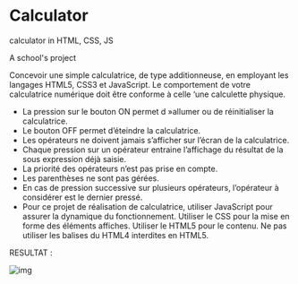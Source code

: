 # Calculator
calculator in HTML, CSS, JS

A school's project

Concevoir une simple calculatrice, de type additionneuse, en employant les langages HTML5, CSS3 et
JavaScript. Le comportement de votre calculatrice numérique doit être conforme à celle ‘une calculette
physique.

- La pression sur le bouton ON permet d »allumer ou de réinitialiser la calculatrice.
- Le bouton OFF permet d’éteindre la calculatrice.
- Les opérateurs ne doivent jamais s’afficher sur l’écran de la calculatrice.
- Chaque pression sur un opérateur entraine l’affichage du résultat de la sous expression déjà
saisie.
- La priorité des opérateurs n’est pas prise en compte.
- Les parenthèses ne sont pas gérées.
- En cas de pression successive sur plusieurs opérateurs, l’opérateur à considérer est le dernier
pressé.
- Pour ce projet de réalisation de calculatrice, utiliser JavaScript pour assurer la dynamique du
fonctionnement. Utiliser le CSS pour la mise en forme des éléments affiches. Utiliser le HTML5 pour le
contenu. Ne pas utiliser les balises du HTML4 interdites en HTML5.

RESULTAT : 

![img](https://user-images.githubusercontent.com/81426661/166585845-a6478da6-4b4b-4574-8094-8250c7e06bff.png)
